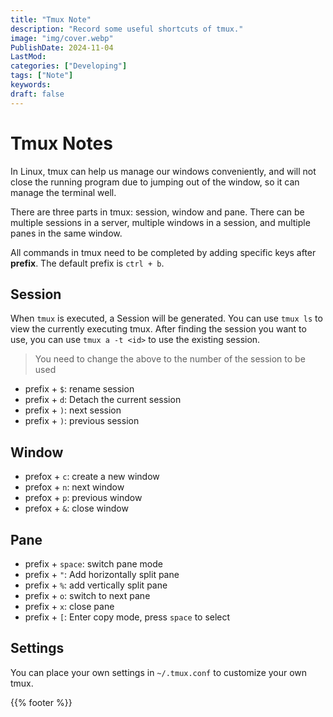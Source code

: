 ```yaml
---
title: "Tmux Note"
description: "Record some useful shortcuts of tmux."
image: "img/cover.webp"
PublishDate: 2024-11-04
LastMod: 
categories: ["Developing"]
tags: ["Note"]
keywords:
draft: false
---
```


# Tmux Notes

In Linux, tmux can help us manage our windows conveniently, and will not close the running program due to jumping out of the window, so it can manage the terminal well.

There are three parts in tmux: session, window and pane. There can be multiple sessions in a server, multiple windows in a session, and multiple panes in the same window.

All commands in tmux need to be completed by adding specific keys after **prefix**. The default prefix is `ctrl + b`.

## Session

When `tmux` is executed, a Session will be generated. You can use `tmux ls` to view the currently executing tmux. After finding the session you want to use, you can use `tmux a -t <id>` to use the existing session.

> You need to change the above <id> to the number of the session to be used

- prefix + `$`: rename session
- prefix + `d`: Detach the current session
- prefix + `)`: next session
- prefix + `)`: previous session

## Window

- prefox + `c`: create a new window
- prefox + `n`: next window
- prefox + `p`: previous window
- prefox + `&`: close window

## Pane

- prefix + `space`: switch pane mode
- prefix + `"`: Add horizontally split pane
- prefix + `%`: add vertically split pane
- prefix + `o`: switch to next pane
- prefix + `x`: close pane
- prefix + `[`: Enter copy mode, press `space` to select

## Settings

You can place your own settings in `~/.tmux.conf` to customize your own tmux.

{{% footer %}}
